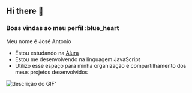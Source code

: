 ## Hi there 👋
### Boas vindas ao meu perfil :blue_heart

Meu nome é José Antonio

- Estou estudando na [Alura](https://www.alura.com.br)
- Estou me desenvolvendo na linguagem JavaScript
- Utilizo esse espaço para minha organização e compartilhamento dos meus projetos desenvolvidos

![descrição do GIF](https://media1.tenor.com/m/OM__4caso8gAAAAC/oh-yeah-vector.gif)'
